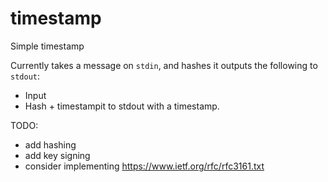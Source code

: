 # timestamp
Simple timestamp

Currently takes a message on `stdin`, and hashes it outputs the following to `stdout`:
- Input
- Hash + timestampit to stdout with a timestamp.

TODO:
- add hashing
- add key signing
- consider implementing https://www.ietf.org/rfc/rfc3161.txt
